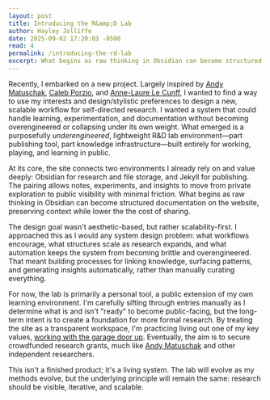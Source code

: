 ```yaml
---
layout: post
title: Introducing the R&amp;D Lab
author: Hayley Jolliffe
date: 2025-09-02 17:20:03 -0500
read: 4
permalink: /introducing-the-rd-lab
excerpt: What begins as raw thinking in Obsidian can become structured documentation...
---
```

Recently, I embarked on a new project. Largely inspired by [Andy Matuschak](https://notes.andymatuschak.org), [Caleb Porzio](https://calebporzio.com), and [Anne-Laure Le Cunff](https://nesslabs.com), I wanted to find a way to use my interests and design/stylistic preferences to design a new, scalable workflow for self-directed research. I wanted a system that could handle learning, experimentation, and documentation without becoming overengineered or collapsing under its own weight. What emerged is a purposefully *underengineered*, lightweight R&D lab environment—part publishing tool, part knowledge infrastructure—built entirely for working, playing, and learning in public.

At its core, the site connects two environments I already rely on and value deeply: Obsidian for research and file storage, and Jekyll for publishing. The pairing allows notes, experiments, and insights to move from private exploration to public visibility with minimal friction. What begins as raw thinking in Obsidian can become structured documentation on the website, preserving context while lower the the cost of sharing.

The design goal wasn't aesthetic-based, but rather scalability-first. I approached this as I would any system design problem: what workflows encourage, what structures scale as research expands, and what automation keeps the system from becoming brittle and overengineered. That meant building processes for linking knowledge, surfacing patterns, and generating insights automatically, rather than manually curating everything.

For now, the lab is primarily a personal tool, a public extension of my own learning environment. I'm carefully sifting through entries manually as I determine what is and isn't "ready" to become public-facing, but the long-term intent is to create a foundation for more formal research. By treating the site as a transparent workspace, I'm practicing living out one of my key values, [working with the garage door up](https://notes.andymatuschak.org/zCMhncA1iSE74MKKYQS5PBZ). Eventually, the aim is to secure crowdfunded research grants, much like [Andy Matuschak](https://notes.andymatuschak.org) and other independent researchers.

This isn't a finished product; it's a living system. The lab will evolve as my methods evolve, but the underlying principle will remain the same: research should be visible, iterative, and scalable.